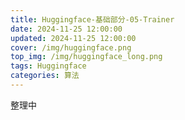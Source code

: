 ```yaml
---
title: Huggingface-基础部分-05-Trainer
date: 2024-11-25 12:00:00
updated: 2024-11-25 12:00:00
cover: /img/huggingface.png
top_img: /img/huggingface_long.png
tags: Huggingface
categories: 算法
---
```


整理中